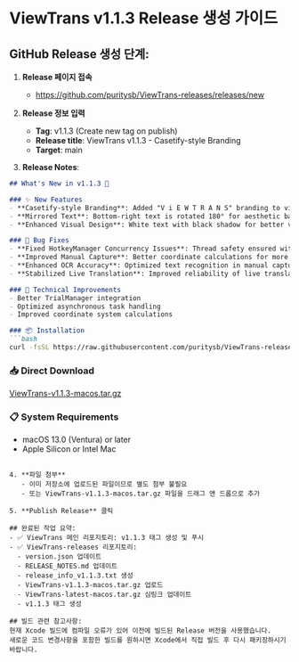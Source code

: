 # ViewTrans v1.1.3 Release 생성 가이드

## GitHub Release 생성 단계:

1. **Release 페이지 접속**
   - https://github.com/puritysb/ViewTrans-releases/releases/new

2. **Release 정보 입력**
   - **Tag**: v1.1.3 (Create new tag on publish)
   - **Release title**: ViewTrans v1.1.3 - Casetify-style Branding
   - **Target**: main

3. **Release Notes**:
```markdown
## What's New in v1.1.3 🎨

### ✨ New Features
- **Casetify-style Branding**: Added "V i E W T R A N S" branding to viewfinder corners
- **Mirrored Text**: Bottom-right text is rotated 180° for aesthetic balance
- **Enhanced Visual Design**: White text with black shadow for better visibility

### 🐛 Bug Fixes
- **Fixed HotkeyManager Concurrency Issues**: Thread safety ensured with @MainActor wrapper
- **Improved Manual Capture**: Better coordinate calculations for more accurate region selection
- **Enhanced OCR Accuracy**: Optimized text recognition in manual capture mode
- **Stabilized Live Translation**: Improved reliability of live translation mode

### 🔧 Technical Improvements
- Better TrialManager integration
- Optimized asynchronous task handling
- Improved coordinate system calculations

### 📦 Installation
```bash
curl -fsSL https://raw.githubusercontent.com/puritysb/ViewTrans-releases/main/install.sh | bash
```

### 📥 Direct Download
[ViewTrans-v1.1.3-macos.tar.gz](https://github.com/puritysb/ViewTrans-releases/releases/download/v1.1.3/ViewTrans-v1.1.3-macos.tar.gz)

### 📋 System Requirements
- macOS 13.0 (Ventura) or later
- Apple Silicon or Intel Mac
```

4. **파일 첨부**
   - 이미 저장소에 업로드된 파일이므로 별도 첨부 불필요
   - 또는 ViewTrans-v1.1.3-macos.tar.gz 파일을 드래그 앤 드롭으로 추가

5. **Publish Release** 클릭

## 완료된 작업 요약:
- ✅ ViewTrans 메인 리포지토리: v1.1.3 태그 생성 및 푸시
- ✅ ViewTrans-releases 리포지토리: 
  - version.json 업데이트
  - RELEASE_NOTES.md 업데이트
  - release_info_v1.1.3.txt 생성
  - ViewTrans-v1.1.3-macos.tar.gz 업로드
  - ViewTrans-latest-macos.tar.gz 심링크 업데이트
  - v1.1.3 태그 생성

## 빌드 관련 참고사항:
현재 Xcode 빌드에 컴파일 오류가 있어 이전에 빌드된 Release 버전을 사용했습니다.
새로운 코드 변경사항을 포함한 빌드를 원하시면 Xcode에서 직접 빌드 후 다시 패키징하시기 바랍니다.